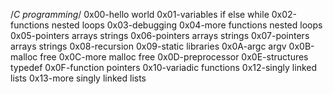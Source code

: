 /*C programming*/
0x00-hello world
0x01-variables if else while
0x02-functions nested loops
0x03-debugging
0x04-more functions nested loops
0x05-pointers arrays strings
0x06-pointers arrays strings
0x07-pointers arrays strings
0x08-recursion
0x09-static libraries
0x0A-argc argv
0x0B-malloc free
0x0C-more malloc free
0x0D-preprocessor
0x0E-structures typedef
0x0F-function pointers
0x10-variadic functions
0x12-singly linked lists
0x13-more singly linked lists
